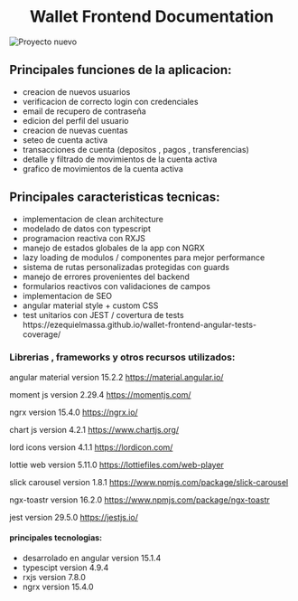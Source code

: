 <h1 align="center">Wallet Frontend Documentation</h1>

![Proyecto nuevo](https://github.com/EzequielMassa/wallet-frontend-angular/assets/94617066/da130ae4-73d5-445b-aef9-333e6bb326aa)

<h2>Principales funciones de la aplicacion:</h2>
<ul>
  <li>
    creacion de nuevos usuarios
  </li>
   <li>
    verificacion de correcto login con credenciales
  </li>
   <li>
    email de recupero de contraseña
  </li>
   <li>
    edicion del perfil del usuario
  </li>
   <li>
    creacion de nuevas cuentas
  </li>
   <li>
    seteo de cuenta activa
  </li>
   <li>
    transacciones de cuenta (depositos , pagos , transferencias)
  </li>
   <li> 
    detalle y filtrado de movimientos de la cuenta activa
  </li>
   <li>
    grafico de movimientos de la cuenta activa
  </li>
</ul>

<h2>Principales caracteristicas tecnicas:</h2>
<ul>
  <li>
    implementacion de clean architecture
  </li>
    <li>
    modelado de datos con typescript
  </li>
    <li>
    programacion reactiva con RXJS
  </li>
    <li>
    manejo de estados globales de la app con NGRX
  </li>
    <li>
    lazy loading de modulos / componentes para mejor performance
  </li>
    <li>
    sistema de rutas personalizadas protegidas con guards
  </li>
    <li>
    manejo de errores provenientes del backend
  </li>
    <li>
    formularios reactivos con validaciones de campos 
  </li>
    <li>
    implementacion de SEO
  </li>
    <li>
    angular material style + custom CSS
  </li>
    <li>
    test unitarios con JEST / covertura de tests
    https://ezequielmassa.github.io/wallet-frontend-angular-tests-coverage/
  </li>
</ul>

<h3>Librerias , frameworks y otros recursos utilizados:
</h3>

angular material version 15.2.2
https://material.angular.io/

moment js version 2.29.4
https://momentjs.com/

ngrx version 15.4.0
https://ngrx.io/

chart js version 4.2.1
https://www.chartjs.org/

lord icons version 4.1.1
https://lordicon.com/

lottie web version 5.11.0
https://lottiefiles.com/web-player

slick carousel version 1.8.1 
https://www.npmjs.com/package/slick-carousel

ngx-toastr version 16.2.0
https://www.npmjs.com/package/ngx-toastr


jest version 29.5.0
https://jestjs.io/

<h4>
  principales tecnologias:
</h4>
<ul>
  <li>
    desarrolado en angular version 15.1.4
  </li>
    <li>
    typescipt version 4.9.4
  </li>
    <li>
    rxjs version 7.8.0  
  </li>
  <li>
    ngrx version 15.4.0
  </li>
</ul>






